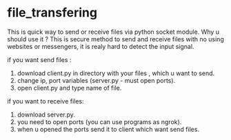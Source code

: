 # file_transfering
This is quick way to send or receive files via python socket module. Why u should use it ? This is 
secure method to send and receive files with no using websites or messengers, it is realy hard to detect the
input signal.

if you want send files :
   1. download client.py in directory with your files , which u want to send.    
   2. change ip, port variables (server.py - must open ports). 
   3. open client.py and type name of file.



if you want to receive files: 
   1. download server.py.
   2. you need to open ports (you can use programs as ngrok).
   3. when u opened the ports send it to client which want send files.
   
   
